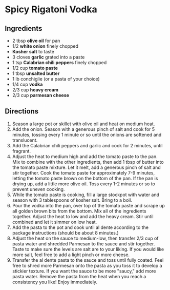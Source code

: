 # Spicy Rigatoni Vodka

## Ingredients

* 2 tbsp __olive oil__ for pan
* 1/2 __white onion__ finely chopped
* __Kosher salt__ to taste
* 3 cloves __garlic__ grated into a paste
* 1 tsp __Calabrian chili peppers__ finely chopped
* 1/2 cup __tomato paste__
* 1 tbsp __unsalted butter__
* 1 lb conchiglie (or a pasta of your choice)
* 1/4 cup __vodka__
* 2/3 cup __heavy cream__
* 2/3 cup __parmesan cheese__

## Directions

1. Season a large pot or skillet with olive oil and heat on medium heat.
1. Add the onion. Season with a generous pinch of salt and cook for 5 minutes, tossing every 1 minute or so until the onions are softened and translucent.
1. Add the Calabrian chili peppers and garlic and cook for 2 minutes, until fragrant.
1. Adjust the heat to medium high and add the tomato paste to the pan. Mix to combine with the other ingredients, then add 1 tbsp of butter into the tomato paste mixture. Let it melt, add a generous pinch of salt and stir together. Cook the tomato paste for approximately 7-9 minutes, letting the tomato paste brown on the bottom of the pan. If the pan is drying up, add a little more olive oil. Toss every 1-2 minutes or so to prevent uneven cooking.
1. While the tomato paste is cooking, fill a large stockpot with water and season with 3 tablespoons of kosher salt. Bring to a boil.
1. Pour the vodka into the pan, over top of the tomato paste and scrape up all golden brown bits from the bottom. Mix all of the ingredients together. Adjust the heat to low and add the heavy cream. Stir until combined and let it simmer on low heat.
1. Add the pasta to the pot and cook until al dente according to the package instructions (should be about 8 minutes.)
1. Adjust the heat on the sauce to medium-low, then transfer 2/3 cup of pasta water and shredded Parmesan to the sauce and stir together. Taste to make sure the levels are salt are to your liking. If you would like more salt, feel free to add a light pinch or more cheese.
1. Transfer the al dente pasta to the sauce and toss until fully coated. Feel free to shred more Parmesan onto the pasta as you toss it to develop a stickier texture. If you want the sauce to be more "saucy," add more pasta water. Remove the pasta from the heat when you reach a consistency you like! Enjoy immediately.
